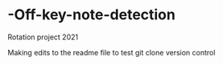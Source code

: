 # -Off-key-note-detection
Rotation project 2021


Making edits to the readme file to test git clone version control